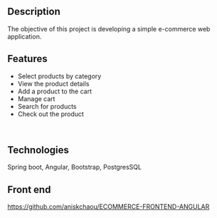 
## Description

The objective of this project is developing a simple e-commerce web application.

## Features

 - Select products by category
 - View the product details
 - Add a product to the cart
 - Manage cart
 - Search for products
 - Check out the product


<br>

## Technologies

Spring boot, Angular, Bootstrap, PostgresSQL

## Front end
https://github.com/aniskchaou/ECOMMERCE-FRONTEND-ANGULAR

